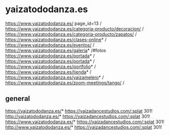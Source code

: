 
# yaizatododanza.es

https://www.yaizatododanza.es/ page_id=13 /
https://www.yaizatododanza.es/categoria-producto/decoracion/ /
https://www.yaizatododanza.es/categoria-producto/zapatos/ /
https://www.yaizatododanza.es/clases-online* /
https://www.yaizatododanza.es/eventos/ /
https://www.yaizatododanza.es/galeria* /#fotos
https://www.yaizatododanza.es/portada* /
https://www.yaizatododanza.es/portada* /
https://www.yaizatododanza.es/portfolio* /
https://www.yaizatododanza.es/tienda* /
https://www.yaizatododanza.es/yaizamelero* /
https://www.yaizatododanza.es/zoom-meetings/tango/ /

## general

https://yaizatododanza.es/* https://yaizadancestudios.com/:splat 301!
http://yaizatododanza.es/* https://yaizadancestudios.com/:splat 301!
https://www.yaizatododanza.es/* https://yaizadancestudios.com/:splat 301!
http://www.yaizatododanza.es/* https://yaizadancestudios.com/:splat 301!
